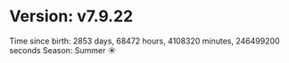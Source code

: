 # Version: v7.9.22
Time since birth: 2853 days, 68472 hours, 4108320 minutes, 246499200 seconds
Season: Summer ☀️
